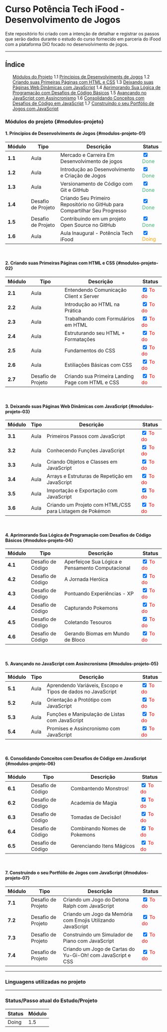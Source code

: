 # Curso Potência Tech iFood - Desenvolvimento de Jogos
<style>
    li{
        list-style-type: none
    }
</style>
Este repositório foi criado com a intenção de detalhar e registrar os passos que serão dados durante o estudo do curso fornecido em parceria do iFood com a plataforma DIO focado no desenvolvimento de jogos.
***

## Índice
1. [Módulos do Projeto](#modulos-projeto)
    1.1 [Principios de Desenvolviments de Jogos](#modulos-projeto-01)
    1.2 [Criando suas Primeiras Páginas com HTML e CSS](#modulos-projeto-02)
    1.3 [Deixando suas Páginas Web Dinâmicas com JavaScript](#modulos-projeto-03)
    1.4 [Aprimorando Sua Lógica de Programação com Desafios de Código Básicos](#modulos-projeto-04)
    1.5 [Avançando no JavaScript com Assíncronismo](#modulos-projeto-05)
    1.6 [Consolidando Conceitos com Desafios de Código em JavaScript](#modulos-projeto-06)
    1.7 [Construindo o seu Portfólio de Jogos com JavaScript](#modulos-projeto-07)


### Módulos do projeto {#modulos-projeto}
#### 1. Principios de Desenvolviments de Jogos {#modulos-projeto-01}
| Módulo | Tipo | Descrição       | Status |
|--------|------|-----------------|--------|
| **1.1** | Aula | Mercado e Carreira Em Desenvolvimento de jogos | <li><input type="checkbox" checked> <font color="#3CB371">Done </font> </li> |
| **1.2** | Aula | Introdução ao Desenvolvimento e Criação de Jogos | <li><input type="checkbox" checked> <font color="#3CB371">Done </font> </li> |
| **1.3** | Aula | Versionamento de Código com Git e GitHub | <li><input type="checkbox" checked> <font color="#3CB371">Done </font> </li> |
| **1.4** | Desafio de Projeto | Criando Seu Primeiro Repositório no GitHub para Compartilhar Seu Progresso | <li><input type="checkbox" checked> <font color="#3CB371">Done </font> </li> |
| **1.5** | Desafio de Projeto | Contribuindo em um projeto Open Source no GitHub | <li><input type="checkbox" checked> <font color="#3CB371">Done </font> </li> |
| **1.6** | Aula | Aula Inaugural - Potência Tech iFood | <input type="checkbox" checked> <font color="#FFa500">Doing</font></li> |

<br>

#### 2. Criando suas Primeiras Páginas com HTML e CSS {#modulos-projeto-02}
| Módulo | Tipo | Descrição       | Status |
|--------|------|-----------------|--------|
| **2.1** | Aula |Entendendo Comunicação Client x Server | <li><input type="checkbox" checked><font color="#FF0000"> To do </font> </li> |
| **2.2** | Aula | Introdução ao HTML na Prática | <li><input type="checkbox" checked><font color="#FF0000"> To do </font> </li> |
| **2.3** | Aula | Trabalhando com Formulários em HTML | <li><input type="checkbox" checked><font color="#FF0000"> To do </font> </li> |
| **2.4** | Aula | Estruturando seu HTML + Formatações | <li><input type="checkbox" checked><font color="#FF0000"> To do </font> </li> |
| **2.5** | Aula | Fundamentos do CSS | <li><input type="checkbox" checked><font color="#FF0000"> To do </font> </li> |
| **2.6** | Aula | Estiliações Básicas com CSS | <li><input type="checkbox" checked><font color="#FF0000"> To do </font> </li> |
| **2.7** | Desafio de Projeto | Criando sua Primeira Landing Page com HTML e CSS | <li><input type="checkbox" checked><font color="#FF0000"> To do </font> |

<br>

#### 3. Deixando suas Páginas Web Dinâmicas com JavaScript {#modulos-projeto-03}
| Módulo | Tipo | Descrição       | Status |
|--------|------|-----------------|--------|
| **3.1** | Aula | Primeiros Passos com JavaScript | <li><input type="checkbox" checked><font color="#FF0000"> To do </font> |
| **3.2** | Aula | Conhecendo Funções JavaScript | <li><input type="checkbox" checked><font color="#FF0000"> To do </font> |
| **3.3** | Aula | Criando Objetos e Classes em JavaScript | <li><input type="checkbox" checked><font color="#FF0000"> To do </font> |
| **3.4** | Aula | Arrays e Estruturas de Repetição em JavaScript | <li><input type="checkbox" checked><font color="#FF0000"> To do </font> |
| **3.5** | Aula | Importação e Exportação com JavaScript | <li><input type="checkbox" checked><font color="#FF0000"> To do </font> |
| **3.6** | Aula | Criando um Projeto com HTML/CSS para Listagem de Pokémon | <li><input type="checkbox" checked><font color="#FF0000"> To do </font> |

<br>

#### 4. Aprimorando Sua Lógica de Programação com Desafios de Código Básicos {#modulos-projeto-04}
| Módulo | Tipo | Descrição       | Status |
|--------|------|-----------------|--------|
| **4.1** | Desafio de Código | Aperfeiçoe Sua Lógica e Pensamento Computacional | <li><input type="checkbox" checked><font color="#FF0000"> To do </font> |
| **4.2** | Desafio de Código | A Jornada Heróica | <li><input type="checkbox" checked><font color="#FF0000"> To do </font> |
| **4.3** | Desafio de Código | Pontuando Experiências - XP | <li><input type="checkbox" checked><font color="#FF0000"> To do </font> |
| **4.4** | Desafio de Código | Capturando Pokemons | <li><input type="checkbox" checked><font color="#FF0000"> To do </font> |
| **4.5** | Desafio de Código | Coletando Tesouros | <li><input type="checkbox" checked><font color="#FF0000"> To do </font> |
| **4.6** | Desafio de Código | Gerando Biomas em Mundo de Bloco | <li><input type="checkbox" checked><font color="#FF0000"> To do </font> |

<br>

#### 5. Avançando no JavaScript com Assíncronismo {#modulos-projeto-05}
| Módulo | Tipo | Descrição       | Status |
|--------|------|-----------------|--------|
| **5.1** | Aula | Aprendendo Variáveis, Escopo e Tipos de dados no JavaScript | <li><input type="checkbox" checked><font color="#FF0000"> To do </font> |
| **5.2** | Aula | Orientação a Protótipo com JavaScript | <li><input type="checkbox" checked><font color="#FF0000"> To do </font> |
| **5.3** | Aula | Funções e Manipulação de Listas com JavaScript | <li><input type="checkbox" checked><font color="#FF0000"> To do </font> |
| **5.4** | Aula | Promises e Assincronismo com JavaScript | <li><input type="checkbox" checked><font color="#FF0000"> To do </font> |

<br>

#### 6. Consolidando Conceitos com Desafios de Código em JavaScript {#modulos-projeto-06}
| Módulo | Tipo | Descrição       | Status |
|--------|------|-----------------|--------|
| **6.1** | Desafio de Código | Combantendo Monstros! | <li><input type="checkbox" checked><font color="#FF0000"> To do </font> |
| **6.2** | Desafio de Código | Academia de Magia | <li><input type="checkbox" checked><font color="#FF0000"> To do </font> |
| **6.3** | Desafio de Código | Tomadas de Decisão! | <li><input type="checkbox" checked><font color="#FF0000"> To do </font> |
| **6.4** | Desafio de Código | Combinando Nomes de Pokemons| <li><input type="checkbox" checked><font color="#FF0000"> To do </font> |
| **6.5** | Desafio de Código | Gerenciando Itens Mágicos | <li><input type="checkbox" checked><font color="#FF0000"> To do </font> |

<br>

#### 7. Construindo o seu Portfólio de Jogos com JavaScript {#modulos-projeto-07}
| Módulo | Tipo | Descrição       | Status |
|--------|------|-----------------|--------|
| **7.1** | Desafio de Projeto | Criando um Jogo do Detona Ralph com JavaScript| <li><input type="checkbox" checked><font color="#FF0000"> To do </font> |
| **7.2** | Desafio de Projeto | Criando um Jogo da Memória com Emojis Utilizando JavaScript | <li><input type="checkbox" checked><font color="#FF0000"> To do </font> |
| **7.3** | Desafio de Projeto | Construindo um Simulador de Piano com JavaScript | <li><input type="checkbox" checked><font color="#FF0000"> To do </font> |
| **7.4** | Desafio de Projeto | Criando um Jogo de Cartas do Yu-Gi-Oh! com JavaScript e CSS | <li><input type="checkbox" checked><font color="#FF0000"> To do </font> |

***

### Linguagens utilizadas no projeto



***

### Status/Passo atual do Estudo/Projeto
| Status | Módulo |
|--------|--------|
| Doing | 1.5 |